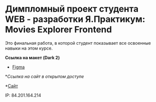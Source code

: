 # Димпломный проект студента WEB - разработки Я.Практикум: Movies Explorer Frontend

Это финальная работа, в которой студент показывает все освоенные навыки на этом курсе.

**Ссылка на макет (Dark 2)**

* [Figma](https://www.figma.com/file/6FMWkB94wE7KTkcCgUXtnC/light-1?type=design&node-id=1-7266&mode=design&t=99GoUvkUtjkL5I6F-0)

**Ссылка на сайт в открытом доступе*

*[Сайт](https://kharchenkode.nomoreparties.co)

IP: 84.201.164.214

